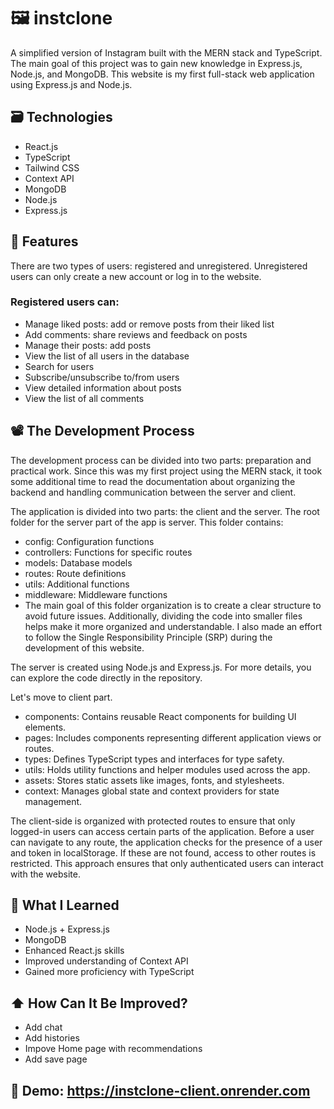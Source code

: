 # 🖼️ instclone 
A simplified version of Instagram built with the MERN stack and TypeScript. The main goal of this project was to gain new knowledge in Express.js, Node.js, and MongoDB. This website is my first full-stack web application using Express.js and Node.js. 

## 🗃️ Technologies
- React.js
- TypeScript
- Tailwind CSS
- Context API
- MongoDB
- Node.js
- Express.js


## 🤙 Features
There are two types of users: registered and unregistered. Unregistered users can only create a new account or log in to the website.

### Registered users can:

- Manage liked posts: add or remove posts from their liked list
- Add comments: share reviews and feedback on posts
- Manage their posts: add posts
- View the list of all users in the database
- Search for users
- Subscribe/unsubscribe to/from users
- View detailed information about posts
- View the list of all comments

## 📽️ The Development Process

The development process can be divided into two parts: preparation and practical work. Since this was my first project using the MERN stack, it took some additional time to read the documentation about organizing the backend and handling communication between the server and client.

The application is divided into two parts: the client and the server. The root folder for the server part of the app is server. This folder contains:

- config: Configuration functions
- controllers: Functions for specific routes
- models: Database models
- routes: Route definitions
- utils: Additional functions
- middleware: Middleware functions
- The main goal of this folder organization is to create a clear structure to avoid future issues. Additionally, dividing the code into smaller files helps make it more organized and understandable. I also made an effort to follow the Single Responsibility Principle (SRP) during the development of this website.

The server is created using Node.js and Express.js. For more details, you can explore the code directly in the repository.

Let's move to client part.

- components: Contains reusable React components for building UI elements.
- pages: Includes components representing different application views or routes.
- types: Defines TypeScript types and interfaces for type safety.
- utils: Holds utility functions and helper modules used across the app.
- assets: Stores static assets like images, fonts, and stylesheets.
- context: Manages global state and context providers for state management.

The client-side is organized with protected routes to ensure that only logged-in users can access certain parts of the application. Before a user can navigate to any route, the application checks for the presence of a user and token in localStorage. If these are not found, access to other routes is restricted. This approach ensures that only authenticated users can interact with the website.


## 🧠 What I Learned

- Node.js + Express.js
- MongoDB
- Enhanced React.js skills
- Improved understanding of Context API
- Gained more proficiency with TypeScript
  
## ⬆️ How Can It Be Improved?
- Add chat
- Add histories
- Impove Home page with recommendations
- Add save page
  
## 🎥 Demo: https://instclone-client.onrender.com
